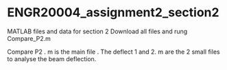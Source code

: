 # ENGR20004_assignment2_section2
MATLAB files and data for section 2 
Download all files and rung Compare_P2.m 

Compare P2 . m is the main file . 
The deflect 1 and 2. m are the 2 small files to analyse the beam deflection.
